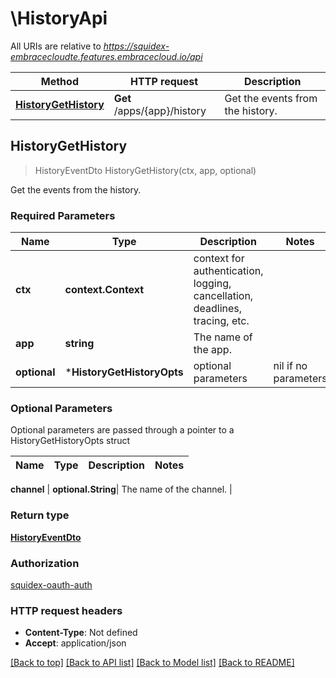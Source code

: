 # \HistoryApi

All URIs are relative to *https://squidex-embracecloudte.features.embracecloud.io/api*

Method | HTTP request | Description
------------- | ------------- | -------------
[**HistoryGetHistory**](HistoryApi.md#HistoryGetHistory) | **Get** /apps/{app}/history | Get the events from the history.



## HistoryGetHistory

> HistoryEventDto HistoryGetHistory(ctx, app, optional)

Get the events from the history.

### Required Parameters


Name | Type | Description  | Notes
------------- | ------------- | ------------- | -------------
**ctx** | **context.Context** | context for authentication, logging, cancellation, deadlines, tracing, etc.
**app** | **string**| The name of the app. | 
 **optional** | ***HistoryGetHistoryOpts** | optional parameters | nil if no parameters

### Optional Parameters

Optional parameters are passed through a pointer to a HistoryGetHistoryOpts struct


Name | Type | Description  | Notes
------------- | ------------- | ------------- | -------------

 **channel** | **optional.String**| The name of the channel. | 

### Return type

[**HistoryEventDto**](HistoryEventDto.md)

### Authorization

[squidex-oauth-auth](../README.md#squidex-oauth-auth)

### HTTP request headers

- **Content-Type**: Not defined
- **Accept**: application/json

[[Back to top]](#) [[Back to API list]](../README.md#documentation-for-api-endpoints)
[[Back to Model list]](../README.md#documentation-for-models)
[[Back to README]](../README.md)

